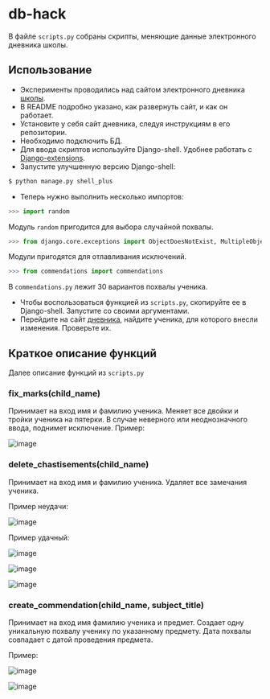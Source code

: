 # db-hack
В файле `scripts.py` собраны скрипты, меняющие данные электронного дневника школы.

## Использование
- Эксперименты проводились над сайтом электронного дневника [школы](https://github.com/devmanorg/e-diary).
- В README подробно указано, как развернуть сайт, и как он работает. 
- Установите у себя сайт дневника, следуя инструкциям в его репозитории.
- Необходимо подключить БД.  
- Для ввода скриптов используйте Django-shell. Удобнее работать с [Django-extensions](https://github.com/django-extensions/django-extensions).
- Запустите улучшенную версию Django-shell:
```python
$ python manage.py shell_plus
```
- Теперь нужно выполнить несколько импортов:
```python
>>> import random
```
Модуль `random` пригодится для выбора случайной похвалы.
```python
>>> from django.core.exceptions import ObjectDoesNotExist, MultipleObjectsReturned
```
Модули пригодятся для отлавливания исключений.
```python
>>> from commendations import commendations
```
В `commendations.py` лежит 30 вариантов похвалы ученика. 
- Чтобы воспользоваться функцией из `scripts.py`, скопируйте ее в Django-shell. Запустите со своими аргументами. 
- Перейдите на сайт [дневника](http://127.0.0.1:8000/), найдите ученика, для которого внесли изменения. Проверьте их.

## Краткое описание функций
Далее описание функций из `scripts.py`

### fix_marks(child_name)
Принимает на вход имя и фамилию ученика. Меняет все двойки и тройки ученика на пятерки. 
В случае неверного или неоднозначного ввода, поднимет исключение.
Пример:

![image](https://user-images.githubusercontent.com/77130336/154846078-99f915a0-7e3d-4d2e-a975-b59ad39e5636.png)

### delete_chastisements(child_name)
Принимает на вход имя и фамилию ученика. Удаляет все замечания ученика.

Пример неудачи:

![image](https://user-images.githubusercontent.com/77130336/154846512-dee21f10-7dcd-4e9a-9d3a-a23ad3c9670c.png)

Пример удачный:

![image](https://user-images.githubusercontent.com/77130336/154846548-26ffd703-3eb3-4925-b51f-2656a9f9e999.png)

![image](https://user-images.githubusercontent.com/77130336/154846565-13078f9e-72bb-4f42-91a3-fc88e936f7ce.png)

![image](https://user-images.githubusercontent.com/77130336/154846577-c021414b-53c2-45f6-9fa4-593237a34ee5.png)


### create_commendation(child_name, subject_title)
Принимает на вход имя фамилию ученика и предмет. Создает одну уникальную похвалу ученику по указанному предмету. 
Дата похвалы совпадает с датой проведения предмета. 

Пример:

![image](https://user-images.githubusercontent.com/77130336/154847067-d40c9c53-2d76-4945-aefc-9681326675f6.png)

![image](https://user-images.githubusercontent.com/77130336/154847090-0c7d932c-e074-4425-b667-c047471fcc84.png)
